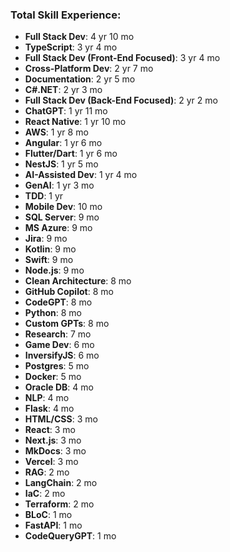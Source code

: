 ### Total Skill Experience:

- **Full Stack Dev**: 4 yr 10 mo
- **TypeScript**: 3 yr 4 mo
- **Full Stack Dev (Front-End Focused)**: 3 yr 4 mo
- **Cross-Platform Dev**: 2 yr 7 mo
- **Documentation**: 2 yr 5 mo
- **C#.NET**: 2 yr 3 mo
- **Full Stack Dev (Back-End Focused)**: 2 yr 2 mo
- **ChatGPT**: 1 yr 11 mo
- **React Native**: 1 yr 10 mo
- **AWS**: 1 yr 8 mo
- **Angular**: 1 yr 6 mo
- **Flutter/Dart**: 1 yr 6 mo
- **NestJS**: 1 yr 5 mo
- **AI-Assisted Dev**: 1 yr 4 mo
- **GenAI**: 1 yr 3 mo
- **TDD**: 1 yr
- **Mobile Dev**: 10 mo
- **SQL Server**: 9 mo
- **MS Azure**: 9 mo
- **Jira**: 9 mo
- **Kotlin**: 9 mo
- **Swift**: 9 mo
- **Node.js**: 9 mo
- **Clean Architecture**: 8 mo
- **GitHub Copilot**: 8 mo
- **CodeGPT**: 8 mo
- **Python**: 8 mo
- **Custom GPTs**: 8 mo
- **Research**: 7 mo
- **Game Dev**: 6 mo
- **InversifyJS**: 6 mo
- **Postgres**: 5 mo
- **Docker**: 5 mo
- **Oracle DB**: 4 mo
- **NLP**: 4 mo
- **Flask**: 4 mo
- **HTML/CSS**: 3 mo
- **React**: 3 mo
- **Next.js**: 3 mo
- **MkDocs**: 3 mo
- **Vercel**: 3 mo
- **RAG**: 2 mo
- **LangChain**: 2 mo
- **IaC**: 2 mo
- **Terraform**: 2 mo
- **BLoC**: 1 mo
- **FastAPI**: 1 mo
- **CodeQueryGPT**: 1 mo
